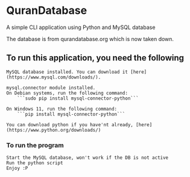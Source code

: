 # QuranDatabase
A simple CLI application using Python and MySQL database

The database is from qurandatabase.org which is now taken down.

## To run this application, you need the following
    MySQL database installed. You can download it [here](https://www.mysql.com/downloads/).
    
    mysql.connector module installed.
    On Debian systems, run the following command: 
        ```sudo pip install mysql-connector-python```

    On Windows 11, run the following command:
        ```pip install mysql-connector-python```

    You can download python if you have'nt already, [here](https://www.python.org/downloads/)

### To run the program 
    Start the MySQL database, won't work if the DB is not active
    Run the python script
    Enjoy :P